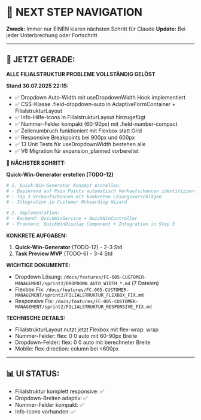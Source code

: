 # 🧭 NEXT STEP NAVIGATION

**Zweck:** Immer nur EINEN klaren nächsten Schritt für Claude
**Update:** Bei jeder Unterbrechung oder Fortschritt

---

## 🎯 JETZT GERADE:

**ALLE FILIALSTRUKTUR PROBLEME VOLLSTÄNDIG GELÖST**

**Stand 30.07.2025 22:15:**
- ✅ Dropdown Auto-Width mit useDropdownWidth Hook implementiert
- ✅ CSS-Klasse .field-dropdown-auto in AdaptiveFormContainer + FilialstrukturLayout
- ✅ Info-Hilfe-Icons in FilialstrukturLayout hinzugefügt
- ✅ Nummer-Felder kompakt (60-90px) mit .field-number-compact
- ✅ Zeilenumbruch funktioniert mit Flexbox statt Grid
- ✅ Responsive Breakpoints bei 900px und 600px
- ✅ 13 Unit Tests für useDropdownWidth bestehen alle
- ✅ V6 Migration für expansion_planned vorbereitet

**🚀 NÄCHSTER SCHRITT:**

**Quick-Win-Generator erstellen (TODO-12)**
```bash
# 1. Quick-Win-Generator Konzept erstellen:
# - Basierend auf Pain Points automatisch Verkaufschancen identifizieren
# - Top 3 Verkaufschancen mit konkreten Lösungsvorschlägen
# - Integration in Customer Onboarding Wizard

# 2. Implementation:
# - Backend: QuickWinService + QuickWinController
# - Frontend: QuickWinDisplay Component + Integration in Step 3
```

**KONKRETE AUFGABEN:**
1. **Quick-Win-Generator** (TODO-12) - 2-3 Std
2. **Task Preview MVP** (TODO-6) - 3-4 Std

**WICHTIGE DOKUMENTE:**
- Dropdown Lösung: `/docs/features/FC-005-CUSTOMER-MANAGEMENT/sprint2/DROPDOWN_AUTO_WIDTH_*.md` (7 Dateien)
- Flexbox Fix: `/docs/features/FC-005-CUSTOMER-MANAGEMENT/sprint2/FILIALSTRUKTUR_FLEXBOX_FIX.md`
- Responsive Fix: `/docs/features/FC-005-CUSTOMER-MANAGEMENT/sprint2/FILIALSTRUKTUR_RESPONSIVE_FIX.md`

**TECHNISCHE DETAILS:**
- FilialstrukturLayout nutzt jetzt Flexbox mit flex-wrap: wrap
- Nummer-Felder: flex: 0 0 auto mit 60-90px Breite
- Dropdown-Felder: flex: 0 0 auto mit berechneter Breite
- Mobile: flex-direction: column bei <600px

---

## 📊 UI STATUS:
- Filialstruktur komplett responsive: ✅
- Dropdown-Breiten adaptiv: ✅ 
- Nummer-Felder kompakt: ✅
- Info-Icons vorhanden: ✅